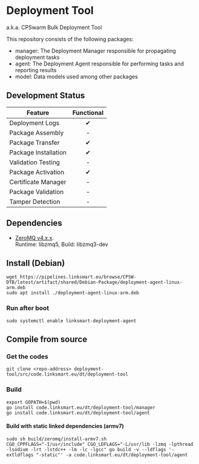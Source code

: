 # Deployment Tool 
a.k.a. CPSwarm Bulk Deployment Tool

This repository consists of the following packages:
* manager: The Deployment Manager responsible for propagating deployment tasks
* agent: The Deployment Agent responsible for performing tasks and reporting results
* model: Data models used among other packages

## Development Status
| Feature                          | Functional |
|----------------------------------|:----------:|
| Deployment Logs                  | ✔          |
| Package Assembly                 | -          |
| Package Transfer                 | ✔          |
| Package Installation             | ✔          |
| Validation Testing               | -          |
| Package Activation               | ✔          |
| Certificate Manager              | -          |
| Package Validation               | -          |
| Tamper Detection                 | -          |


## Dependencies
* [ZeroMQ v4.x.x](http://zeromq.org/intro:get-the-software).   
Runtime: libzmq5, Build: libzmq3-dev


## Install (Debian)
```
wget https://pipelines.linksmart.eu/browse/CPSW-DTB/latest/artifact/shared/Debian-Package/deployment-agent-linux-arm.deb
sudo apt install ./deployment-agent-linux-arm.deb
```

### Run after boot
```
sudo systemctl enable linksmart-deployment-agent
```

## Compile from source
### Get the codes
```
git clone <repo-address> deployment-tool/src/code.linksmart.eu/dt/deployment-tool
```

### Build
```
export GOPATH=$(pwd)
go install code.linksmart.eu/dt/deployment-tool/manager
go install code.linksmart.eu/dt/deployment-tool/agent
```

#### Build with static linked dependencies (armv7)
```
sudo sh build/zeromq/install-armv7.sh
CGO_CPPFLAGS="-I/usr/include" CGO_LDFLAGS="-L/usr/lib -lzmq -lpthread -lsodium -lrt -lstdc++ -lm -lc -lgcc" go build -v --ldflags '-extldflags "-static"' -a code.linksmart.eu/dt/deployment-tool/agent
```